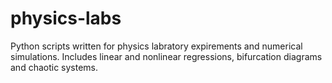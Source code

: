 # physics-labs
Python scripts written for physics labratory expirements and numerical simulations. Includes linear and nonlinear regressions, bifurcation diagrams and chaotic systems.

